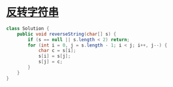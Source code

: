 # [反转字符串](https://leetcode-cn.com/problems/reverse-string/)

```java
class Solution {
    public void reverseString(char[] s) {
        if (s == null || s.length < 2) return;
        for (int i = 0, j = s.length - 1; i < j; i++, j--) {
            char c = s[i];
            s[i] = s[j];
            s[j] = c;
        }
    }
}
```

